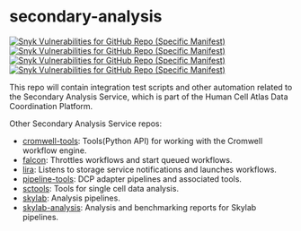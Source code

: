 # secondary-analysis

[![Snyk Vulnerabilities for GitHub Repo (Specific Manifest)](https://img.shields.io/snyk/vulnerabilities/github/HumanCellAtlas/secondary-analysis/requirements.txt.svg?label=Snyk%20Vulnerabilities&logo=Snyk)](https://snyk.io/test/github/HumanCellAtlas/secondary-analysis?targetFile=requirements.txt)
[![Snyk Vulnerabilities for GitHub Repo (Specific Manifest)](https://img.shields.io/snyk/vulnerabilities/github/HumanCellAtlas/secondary-analysis/dashboards/requirements.txt.svg?label=Snyk%20Dashboards%20Vulnerabilities&logo=Snyk)](https://snyk.io/test/github/HumanCellAtlas/secondary-analysis?targetFile=dashboards/requirements.txt)
[![Snyk Vulnerabilities for GitHub Repo (Specific Manifest)](https://img.shields.io/snyk/vulnerabilities/github/HumanCellAtlas/secondary-analysis/tests/load_test/requirements.txt.svg?label=Snyk%20Load%20Test%20Vulnerabilities&logo=Snyk)](https://snyk.io/test/github/HumanCellAtlas/secondary-analysis?targetFile=tests/load_test/requirements.txt)
[![Snyk Vulnerabilities for GitHub Repo (Specific Manifest)](https://img.shields.io/snyk/vulnerabilities/github/HumanCellAtlas/secondary-analysis/tests/scale_test/requirements.txt.svg?label=Snyk%20Scale%20Test%20Vulnerabilities&logo=Snyk)](https://snyk.io/test/github/HumanCellAtlas/secondary-analysis?targetFile=tests/scale_test/requirements.txt)


This repo will contain integration test scripts and other automation related to the Secondary Analysis Service, which is part of the Human Cell Atlas Data Coordination Platform.

Other Secondary Analysis Service repos:
* [cromwell-tools](https://github.com/broadinstitute/cromwell-tools): Tools(Python API) for working with the Cromwell workflow engine.
* [falcon](https://github.com/HumanCellAtlas/falcon): Throttles workflows and start queued workflows.
* [lira](https://github.com/HumanCellAtlas/lira): Listens to storage service notifications and launches workflows.
* [pipeline-tools](https://github.com/HumanCellAtlas/pipeline-tools): DCP adapter pipelines and associated tools.
* [sctools](https://github.com/HumanCellAtlas/sctools): Tools for single cell data analysis.
* [skylab](https://github.com/HumanCellAtlas/skylab): Analysis pipelines.
* [skylab-analysis](https://github.com/HumanCellAtlas/skylab-analysis): Analysis and benchmarking reports for Skylab pipelines.


